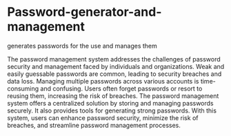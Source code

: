 # Password-generator-and-management
generates passwords for the use and manages them

The password management system addresses the challenges of password security and management faced by individuals and organizations. Weak and easily guessable passwords are common, leading to security breaches and data loss. Managing multiple passwords across various accounts is time-consuming and confusing. Users often forget passwords or resort to reusing 
them, increasing the risk of breaches. The password management system offers a centralized solution by storing and managing passwords securely. It also provides tools for generating strong passwords. With this system, users can enhance password security, minimize the risk of breaches, and streamline password management processes.
